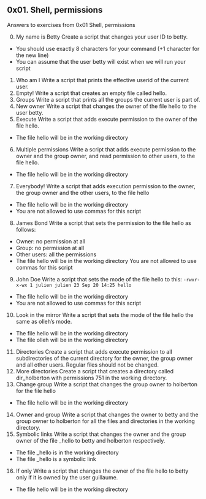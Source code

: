 ## 0x01. Shell, permissions
Answers to exercises from 0x01 Shell, permissions

0. My name is Betty
  Create a script that changes your user ID to betty.
  * You should use exactly 8 characters for your command (+1 character for the new line)
  * You can assume that the user betty will exist when we will run your script
1. Who am I
  Write a script that prints the effective userid of the current user.
2. Empty!
  Write a script that creates an empty file called hello.
3. Groups
  Write a script that prints all the groups the current user is part of.
4. New owner
  Write a script that changes the owner of the file hello to the user betty.
5. Execute
Write a script that adds execute permission to the owner of the file hello.
  * The file hello will be in the working directory
6. Multiple permissions
Write a script that adds execute permission to the owner and the group owner, and read permission to other users, to the file hello.
  * The file hello will be in the working directory
7. Everybody!
Write a script that adds execution permission to the owner, the group owner and the other users, to the file hello
  * The file hello will be in the working directory
  * You are not allowed to use commas for this script
8. James Bond
Write a script that sets the permission to the file hello as follows:
  * Owner: no permission at all
  * Group: no permission at all
  * Other users: all the permissions
  * The file hello will be in the working directory You are not allowed to use commas for this script
9. John Doe
Write a script that sets the mode of the file hello to this:
`-rwxr-x-wx 1 julien julien 23 Sep 20 14:25 hello`
  * The file hello will be in the working directory
  * You are not allowed to use commas for this script
10. Look in the mirror
Write a script that sets the mode of the file hello the same as olleh’s mode.
  * The file hello will be in the working directory
  * The file olleh will be in the working directory
11. Directories
Create a script that adds execute permission to all subdirectories of the current directory for the owner, the group owner and all other users. Regular files should not be changed.
12. More directories
Create a script that creates a directory called dir_holberton with permissions 751 in the working directory.
13. Change group
Write a script that changes the group owner to holberton for the file hello
  * The file hello will be in the working directory
14. Owner and group
Write a script that changes the owner to betty and the group owner to holberton for all the files and directories in the working directory.
15. Symbolic links
Write a script that changes the owner and the group owner of the file _hello to betty and holberton respectively.
  * The file _hello is in the working directory
  * The file _hello is a symbolic link
16. If only
Write a script that changes the owner of the file hello to betty only if it is owned by the user guillaume.
  * The file hello will be in the working directory
